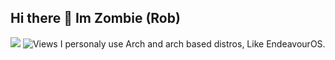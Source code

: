 ## Hi there 👋 Im Zombie (Rob) 
![](https://hit.yhype.me/github/profile?account_id=129907399)
![Views](https://komarev.com/ghpvc/?username=Dark8909&repo=themelist&color=red)
I personaly use Arch and arch based distros, Like EndeavourOS.

